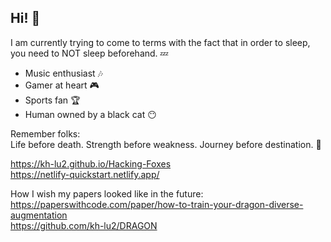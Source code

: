 ## Hi! 🐉

I am currently trying to come to terms with the fact that in order to sleep, you need to NOT sleep beforehand. 💤

- Music enthusiast 🎶
- Gamer at heart 🎮 
- Sports fan 🏆
- Human owned by a black cat 😶

Remember folks:\
Life before death. Strength before weakness. Journey before destination. 🙏


https://kh-lu2.github.io/Hacking-Foxes \
https://netlify-quickstart.netlify.app/

How I wish my papers looked like in the future: \
https://paperswithcode.com/paper/how-to-train-your-dragon-diverse-augmentation \
https://github.com/kh-lu2/DRAGON
